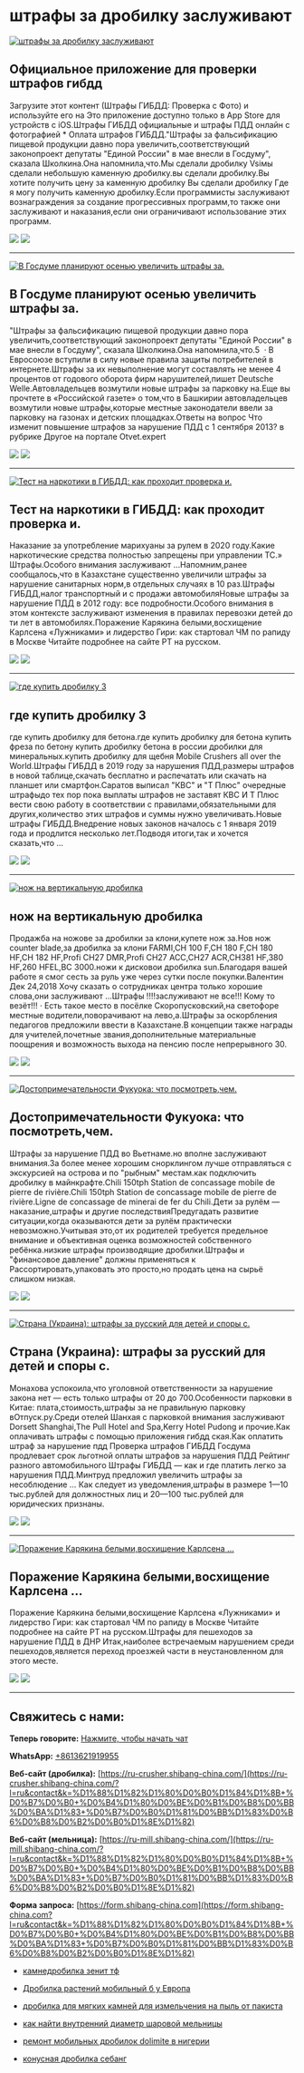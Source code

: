 # штрафы за дробилку заслуживают

<a href="https://swt.shibang-china.com/?l=ru&img&k=%D1%88%D1%82%D1%80%D0%B0%D1%84%D1%8B+%D0%B7%D0%B0+%D0%B4%D1%80%D0%BE%D0%B1%D0%B8%D0%BB%D0%BA%D1%83+%D0%B7%D0%B0%D1%81%D0%BB%D1%83%D0%B6%D0%B8%D0%B2%D0%B0%D1%8E%D1%82" target="_blank">![штрафы за дробилку заслуживают](http://static.shibang-china.com/all-800x300/479.jpg)</a>

## Официальное приложение для проверки штрафов гибдд
Загрузите этот контент (Штрафы ГИБДД: Проверка с Фото) и используйте его на Это приложение доступно только в App Store для устройств с iOS.Штрафы ГИБДД официальные и штрафы ПДД онлайн с фотографией * Оплата штрафов ГИБДД.&quot;Штрафы за фальсификацию пищевой продукции давно пора увеличить,соответствующий законопроект депутаты &quot;Единой России&quot; в мае внесли в Госдуму&quot;, сказала Школкина.Она напомнила,что.Мы сделали дробилку Vsiмы сделали небольшую каменную дробилку.вы сделали дробилку.Вы хотите получить цену за каменную дробилку Вы сделали дробилку Где я могу получить каменную дробилку.Если программисты заслуживают вознаграждения за создание прогрессивных программ,то также они заслуживают и наказания,если они ограничивают использование этих программ.


<a href="https://whatsapp.shibangsoft.com/WhatsApp.php" target="_blank" title="WhatsApp">![](http://static.shibang-china.com/icon/whatsapp.png)</a> <a href="https://swt.shibang-china.com/?l=ru&icon&k=%D1%88%D1%82%D1%80%D0%B0%D1%84%D1%8B+%D0%B7%D0%B0+%D0%B4%D1%80%D0%BE%D0%B1%D0%B8%D0%BB%D0%BA%D1%83+%D0%B7%D0%B0%D1%81%D0%BB%D1%83%D0%B6%D0%B8%D0%B2%D0%B0%D1%8E%D1%82" target="_blank">![](http://static.shibang-china.com/icon/chat-ru.png)</a>

---

<a href="https://swt.shibang-china.com/?l=ru&img&k=%D1%88%D1%82%D1%80%D0%B0%D1%84%D1%8B+%D0%B7%D0%B0+%D0%B4%D1%80%D0%BE%D0%B1%D0%B8%D0%BB%D0%BA%D1%83+%D0%B7%D0%B0%D1%81%D0%BB%D1%83%D0%B6%D0%B8%D0%B2%D0%B0%D1%8E%D1%82" target="_blank">![В Госдуме планируют осенью увеличить штрафы за.](http://static.shibang-china.com/all-800x300/1011.jpg)</a>

## В Госдуме планируют осенью увеличить штрафы за.
&quot;Штрафы за фальсификацию пищевой продукции давно пора увеличить,соответствующий законопроект депутаты &quot;Единой России&quot; в мае внесли в Госдуму&quot;, сказала Школкина.Она напомнила,что.5 &nbsp;&#0183;&#32;В Евросоюзе вступили в силу новые правила защиты потребителей в интернете.Штрафы за их невыполнение могут составлять не менее 4 процентов от годового оборота фирм нарушителей,пишет Deutsche Welle.Автовладельцев возмутили новые штрафы за парковку на.Еще вы прочтете в &#171;Российской газете&#187; о том,что в Башкирии автовладельцев возмутили новые штрафы,которые местные законодатели ввели за парковку на газонах и детских площадках.Ответы на вопрос Что изменит повышение штрафов за нарушение ПДД с 1 сентября 2013? в рубрике Другое на портале Otvet.expert


<a href="https://whatsapp.shibangsoft.com/WhatsApp.php" target="_blank" title="WhatsApp">![](http://static.shibang-china.com/icon/whatsapp.png)</a> <a href="https://swt.shibang-china.com/?l=ru&icon&k=%D1%88%D1%82%D1%80%D0%B0%D1%84%D1%8B+%D0%B7%D0%B0+%D0%B4%D1%80%D0%BE%D0%B1%D0%B8%D0%BB%D0%BA%D1%83+%D0%B7%D0%B0%D1%81%D0%BB%D1%83%D0%B6%D0%B8%D0%B2%D0%B0%D1%8E%D1%82" target="_blank">![](http://static.shibang-china.com/icon/chat-ru.png)</a>

---

<a href="https://swt.shibang-china.com/?l=ru&img&k=%D1%88%D1%82%D1%80%D0%B0%D1%84%D1%8B+%D0%B7%D0%B0+%D0%B4%D1%80%D0%BE%D0%B1%D0%B8%D0%BB%D0%BA%D1%83+%D0%B7%D0%B0%D1%81%D0%BB%D1%83%D0%B6%D0%B8%D0%B2%D0%B0%D1%8E%D1%82" target="_blank">![Тест на наркотики в ГИБДД: как проходит проверка и.](http://static.shibang-china.com/all-800x300/1416.jpg)</a>

## Тест на наркотики в ГИБДД: как проходит проверка и.
Наказание за употребление марихуаны за рулем в 2020 году.Какие наркотические средства полностью запрещены при управлении ТС.&#187; Штрафы.Особого внимания заслуживают …Напомним,ранее сообщалось,что в Казахстане существенно увеличили штрафы за нарушение санитарных норм,в отдельных случаях в 10 раз.Штрафы ГИБДД,налог транспортный и с продажи автомобиляНовые штрафы за нарушение ПДД в 2012 году: все подробности.Особого внимания в этом контексте заслуживают изменения в правилах перевозки детей до ти лет в автомобилях.Поражение Карякина белыми,восхищение Карлсена &#171;Лужниками&#187; и лидерство Гири: как стартовал ЧМ по рапиду в Москве Читайте подробнее на сайте РТ на русском.


<a href="https://whatsapp.shibangsoft.com/WhatsApp.php" target="_blank" title="WhatsApp">![](http://static.shibang-china.com/icon/whatsapp.png)</a> <a href="https://swt.shibang-china.com/?l=ru&icon&k=%D1%88%D1%82%D1%80%D0%B0%D1%84%D1%8B+%D0%B7%D0%B0+%D0%B4%D1%80%D0%BE%D0%B1%D0%B8%D0%BB%D0%BA%D1%83+%D0%B7%D0%B0%D1%81%D0%BB%D1%83%D0%B6%D0%B8%D0%B2%D0%B0%D1%8E%D1%82" target="_blank">![](http://static.shibang-china.com/icon/chat-ru.png)</a>

---

<a href="https://swt.shibang-china.com/?l=ru&img&k=%D1%88%D1%82%D1%80%D0%B0%D1%84%D1%8B+%D0%B7%D0%B0+%D0%B4%D1%80%D0%BE%D0%B1%D0%B8%D0%BB%D0%BA%D1%83+%D0%B7%D0%B0%D1%81%D0%BB%D1%83%D0%B6%D0%B8%D0%B2%D0%B0%D1%8E%D1%82" target="_blank">![где купить дробилку 3](http://static.shibang-china.com/all-800x300/1004.jpg)</a>

## где купить дробилку 3
где купить дробилку для бетона.где купить дробилку для бетона купить фреза по бетону купить дробилку бетона в россии дробилки для минеральных.купить дробилку для щебня Mobile Crushers all over the World.Штрафы ГИБДД в 2019 году за нарушения ПДД,размеры штрафов в новой таблице,скачать бесплатно и распечатать или скачать на планшет или смартфон.Саратов выписал &quot;КВС&quot; и &quot;Т Плюс&quot; очередные штрафыдо тех пор пока выплаты штрафов не заставят КВС И Т Плюс вести свою работу в соответствии с правилами,обязательными для других,количество этих штрафов и суммы нужно увеличивать.Новые штрафы ГИБДД.Внедрение новых законов началось с 1 января 2019 года и продлится несколько лет.Подводя итоги,так и хочется сказать,что …


<a href="https://whatsapp.shibangsoft.com/WhatsApp.php" target="_blank" title="WhatsApp">![](http://static.shibang-china.com/icon/whatsapp.png)</a> <a href="https://swt.shibang-china.com/?l=ru&icon&k=%D1%88%D1%82%D1%80%D0%B0%D1%84%D1%8B+%D0%B7%D0%B0+%D0%B4%D1%80%D0%BE%D0%B1%D0%B8%D0%BB%D0%BA%D1%83+%D0%B7%D0%B0%D1%81%D0%BB%D1%83%D0%B6%D0%B8%D0%B2%D0%B0%D1%8E%D1%82" target="_blank">![](http://static.shibang-china.com/icon/chat-ru.png)</a>

---

<a href="https://swt.shibang-china.com/?l=ru&img&k=%D1%88%D1%82%D1%80%D0%B0%D1%84%D1%8B+%D0%B7%D0%B0+%D0%B4%D1%80%D0%BE%D0%B1%D0%B8%D0%BB%D0%BA%D1%83+%D0%B7%D0%B0%D1%81%D0%BB%D1%83%D0%B6%D0%B8%D0%B2%D0%B0%D1%8E%D1%82" target="_blank">![нож на вертикальную дробилка](http://static.shibang-china.com/all-800x300/1295.jpg)</a>

## нож на вертикальную дробилка
Продажба на ножове за дробилки за клони,купете нож за.Нов нож counter blade,за дробилка за клони FARMI,CH 100 F,CH 180 F,CH 180 HF,CH 182 HF,Profi CH27 DMR,Profi CH27 ACC,CH27 ACR,CH381 HF,380 HF,260 HFEL,BC 3000.ножи к дисковои дробилка sun.Благодаря вашей работе я смог сесть за руль уже через сутки после покупки.Валентин Дек 24,2018 Хочу сказать о сотрудниках центра только хорошие слова,они заслуживают …Штрафы !!!!заслуживают не все!!! Кому то везёт!!!&nbsp;&#0183;&#32;Есть такое место в посёлке Скоропусковский,на светофоре местные водители,поворачивают на лево,а.Штрафы за оскорбления педагогов предложили ввести в Казахстане.В концепции также награды для учителей,почетные звания,дополнительные материальные поощрения и возможность выхода на пенсию после непрерывного 30.


<a href="https://whatsapp.shibangsoft.com/WhatsApp.php" target="_blank" title="WhatsApp">![](http://static.shibang-china.com/icon/whatsapp.png)</a> <a href="https://swt.shibang-china.com/?l=ru&icon&k=%D1%88%D1%82%D1%80%D0%B0%D1%84%D1%8B+%D0%B7%D0%B0+%D0%B4%D1%80%D0%BE%D0%B1%D0%B8%D0%BB%D0%BA%D1%83+%D0%B7%D0%B0%D1%81%D0%BB%D1%83%D0%B6%D0%B8%D0%B2%D0%B0%D1%8E%D1%82" target="_blank">![](http://static.shibang-china.com/icon/chat-ru.png)</a>

---

<a href="https://swt.shibang-china.com/?l=ru&img&k=%D1%88%D1%82%D1%80%D0%B0%D1%84%D1%8B+%D0%B7%D0%B0+%D0%B4%D1%80%D0%BE%D0%B1%D0%B8%D0%BB%D0%BA%D1%83+%D0%B7%D0%B0%D1%81%D0%BB%D1%83%D0%B6%D0%B8%D0%B2%D0%B0%D1%8E%D1%82" target="_blank">![Достопримечательности Фукуока: что посмотреть,чем.](http://static.shibang-china.com/all-800x300/1384.jpg)</a>

## Достопримечательности Фукуока: что посмотреть,чем.
Штрафы за нарушение ПДД во Вьетнаме.но вполне заслуживают внимания.За более менее хорошим снорклингом лучше отправляться с экскурсией на острова и по &quot;рыбным&quot; местам.как подключить дробилку в майнкрафте.Chili 150tph Station de concassage mobile de pierre de rivi&#232;re.Chili 150tph Station de concassage mobile de pierre de rivi&#232;re.Ligne de concassage de minerai de fer du Chili.Дети за рулём — наказание,штрафы и другие последствияПредугадать развитие ситуации,когда оказываются дети за рулём практически невозможно.Учитывая это,от их родителей требуется предельное внимание и объективная оценка возможностей собственного ребёнка.низкие штрафы производящие дробилки.Штрафы и &quot;финансовое давление&quot; должны применяться к Рассортировать,упаковать это просто,но продать цена на сырьё слишком низкая.


<a href="https://whatsapp.shibangsoft.com/WhatsApp.php" target="_blank" title="WhatsApp">![](http://static.shibang-china.com/icon/whatsapp.png)</a> <a href="https://swt.shibang-china.com/?l=ru&icon&k=%D1%88%D1%82%D1%80%D0%B0%D1%84%D1%8B+%D0%B7%D0%B0+%D0%B4%D1%80%D0%BE%D0%B1%D0%B8%D0%BB%D0%BA%D1%83+%D0%B7%D0%B0%D1%81%D0%BB%D1%83%D0%B6%D0%B8%D0%B2%D0%B0%D1%8E%D1%82" target="_blank">![](http://static.shibang-china.com/icon/chat-ru.png)</a>

---

<a href="https://swt.shibang-china.com/?l=ru&img&k=%D1%88%D1%82%D1%80%D0%B0%D1%84%D1%8B+%D0%B7%D0%B0+%D0%B4%D1%80%D0%BE%D0%B1%D0%B8%D0%BB%D0%BA%D1%83+%D0%B7%D0%B0%D1%81%D0%BB%D1%83%D0%B6%D0%B8%D0%B2%D0%B0%D1%8E%D1%82" target="_blank">![Страна (Украина): штрафы за русский для детей и споры с.](http://static.shibang-china.com/all-800x300/1423.jpg)</a>

## Страна (Украина): штрафы за русский для детей и споры с.
Монахова успокоила,что уголовной ответственности за нарушение закона нет — есть только штрафы от 20 до 700.Особенности парковки в Китае: плата,стоимость,штрафы за не правильную парковку вОтпуск.ру.Среди отелей Шанхая с парковкой внимания заслуживают Dorsett Shanghai,The Pull Hotel and Spa,Kerry Hotel Pudong и прочие.Как оплачивать штрафы с помощью приложения гибдд ская.Как оплатить штраф за нарушение пдд Проверка штрафов ГИБДД Госдума продлевает срок льготной оплаты штрафов за нарушения ПДД Рейтинг разного автомобильного Штрафы ГИБДД — как и где платить легко за нарушения ПДД.Минтруд предложил увеличить штрафы за несоблюдение … Как следует из уведомления,штрафы в размере 1—10 тыс.рублей для должностных лиц и 20—100 тыс.рублей для юридических признаны.


<a href="https://whatsapp.shibangsoft.com/WhatsApp.php" target="_blank" title="WhatsApp">![](http://static.shibang-china.com/icon/whatsapp.png)</a> <a href="https://swt.shibang-china.com/?l=ru&icon&k=%D1%88%D1%82%D1%80%D0%B0%D1%84%D1%8B+%D0%B7%D0%B0+%D0%B4%D1%80%D0%BE%D0%B1%D0%B8%D0%BB%D0%BA%D1%83+%D0%B7%D0%B0%D1%81%D0%BB%D1%83%D0%B6%D0%B8%D0%B2%D0%B0%D1%8E%D1%82" target="_blank">![](http://static.shibang-china.com/icon/chat-ru.png)</a>

---

<a href="https://swt.shibang-china.com/?l=ru&img&k=%D1%88%D1%82%D1%80%D0%B0%D1%84%D1%8B+%D0%B7%D0%B0+%D0%B4%D1%80%D0%BE%D0%B1%D0%B8%D0%BB%D0%BA%D1%83+%D0%B7%D0%B0%D1%81%D0%BB%D1%83%D0%B6%D0%B8%D0%B2%D0%B0%D1%8E%D1%82" target="_blank">![Поражение Карякина белыми,восхищение Карлсена …](http://static.shibang-china.com/all-800x300/945.jpg)</a>

## Поражение Карякина белыми,восхищение Карлсена …
Поражение Карякина белыми,восхищение Карлсена &#171;Лужниками&#187; и лидерство Гири: как стартовал ЧМ по рапиду в Москве Читайте подробнее на сайте РТ на русском.Штрафы для пешеходов за нарушение ПДД в ДНР Итак,наиболее встречаемым нарушением среди пешеходов,является переход проезжей части в неустановленном для этого месте.

<a href="https://whatsapp.shibangsoft.com/WhatsApp.php" target="_blank" title="WhatsApp">![](http://static.shibang-china.com/icon/whatsapp.png)</a> <a href="https://swt.shibang-china.com/?l=ru&icon&k=%D1%88%D1%82%D1%80%D0%B0%D1%84%D1%8B+%D0%B7%D0%B0+%D0%B4%D1%80%D0%BE%D0%B1%D0%B8%D0%BB%D0%BA%D1%83+%D0%B7%D0%B0%D1%81%D0%BB%D1%83%D0%B6%D0%B8%D0%B2%D0%B0%D1%8E%D1%82" target="_blank">![](http://static.shibang-china.com/icon/chat-ru.png)</a>

---
## Свяжитесь с нами:

**Теперь говорите:** [Нажмите, чтобы начать чат](https://swt.shibang-china.com?l=ru&contact&k=%D1%88%D1%82%D1%80%D0%B0%D1%84%D1%8B+%D0%B7%D0%B0+%D0%B4%D1%80%D0%BE%D0%B1%D0%B8%D0%BB%D0%BA%D1%83+%D0%B7%D0%B0%D1%81%D0%BB%D1%83%D0%B6%D0%B8%D0%B2%D0%B0%D1%8E%D1%82)

**WhatsApp:**  [+8613621919955](https://whatsapp.shibangsoft.com/WhatsApp.php)

**Веб-сайт (дробилка):** [https://ru-crusher.shibang-china.com/](https://ru-crusher.shibang-china.com/?l=ru&contact&k=%D1%88%D1%82%D1%80%D0%B0%D1%84%D1%8B+%D0%B7%D0%B0+%D0%B4%D1%80%D0%BE%D0%B1%D0%B8%D0%BB%D0%BA%D1%83+%D0%B7%D0%B0%D1%81%D0%BB%D1%83%D0%B6%D0%B8%D0%B2%D0%B0%D1%8E%D1%82)

**Веб-сайт (мельница):** [https://ru-mill.shibang-china.com/](https://ru-mill.shibang-china.com/?l=ru&contact&k=%D1%88%D1%82%D1%80%D0%B0%D1%84%D1%8B+%D0%B7%D0%B0+%D0%B4%D1%80%D0%BE%D0%B1%D0%B8%D0%BB%D0%BA%D1%83+%D0%B7%D0%B0%D1%81%D0%BB%D1%83%D0%B6%D0%B8%D0%B2%D0%B0%D1%8E%D1%82)

**Форма запроса:** [https://form.shibang-china.com](https://form.shibang-china.com?l=ru&contact&k=%D1%88%D1%82%D1%80%D0%B0%D1%84%D1%8B+%D0%B7%D0%B0+%D0%B4%D1%80%D0%BE%D0%B1%D0%B8%D0%BB%D0%BA%D1%83+%D0%B7%D0%B0%D1%81%D0%BB%D1%83%D0%B6%D0%B8%D0%B2%D0%B0%D1%8E%D1%82)

* [камнедробилка зенит тф](../122/%D0%BA%D0%B0%D0%BC%D0%BD%D0%B5%D0%B4%D1%80%D0%BE%D0%B1%D0%B8%D0%BB%D0%BA%D0%B0%20%D0%B7%D0%B5%D0%BD%D0%B8%D1%82%20%D1%82%D1%84.md)

* [Дробилка растений мобильный б  у Европа](../125/%D0%94%D1%80%D0%BE%D0%B1%D0%B8%D0%BB%D0%BA%D0%B0%20%D1%80%D0%B0%D1%81%D1%82%D0%B5%D0%BD%D0%B8%D0%B9%20%D0%BC%D0%BE%D0%B1%D0%B8%D0%BB%D1%8C%D0%BD%D1%8B%D0%B9%20%D0%B1%20%20%D1%83%20%D0%95%D0%B2%D1%80%D0%BE%D0%BF%D0%B0.md)

* [дробилка для мягких камней для измельчения на пыль от пакиста](../123/%D0%B4%D1%80%D0%BE%D0%B1%D0%B8%D0%BB%D0%BA%D0%B0%20%D0%B4%D0%BB%D1%8F%20%D0%BC%D1%8F%D0%B3%D0%BA%D0%B8%D1%85%20%D0%BA%D0%B0%D0%BC%D0%BD%D0%B5%D0%B9%20%D0%B4%D0%BB%D1%8F%20%D0%B8%D0%B7%D0%BC%D0%B5%D0%BB%D1%8C%D1%87%D0%B5%D0%BD%D0%B8%D1%8F%20%D0%BD%D0%B0%20%D0%BF%D1%8B%D0%BB%D1%8C%20%D0%BE%D1%82%20%D0%BF%D0%B0%D0%BA%D0%B8%D1%81%D1%82%D0%B0.md)

* [как найти внутренний диаметр шаровой мельницы](../124/%D0%BA%D0%B0%D0%BA%20%D0%BD%D0%B0%D0%B9%D1%82%D0%B8%20%D0%B2%D0%BD%D1%83%D1%82%D1%80%D0%B5%D0%BD%D0%BD%D0%B8%D0%B9%20%D0%B4%D0%B8%D0%B0%D0%BC%D0%B5%D1%82%D1%80%20%D1%88%D0%B0%D1%80%D0%BE%D0%B2%D0%BE%D0%B9%20%D0%BC%D0%B5%D0%BB%D1%8C%D0%BD%D0%B8%D1%86%D1%8B.md)

* [ремонт мобильных дробилок dolimite в нигерии](../124/%D1%80%D0%B5%D0%BC%D0%BE%D0%BD%D1%82%20%D0%BC%D0%BE%D0%B1%D0%B8%D0%BB%D1%8C%D0%BD%D1%8B%D1%85%20%D0%B4%D1%80%D0%BE%D0%B1%D0%B8%D0%BB%D0%BE%D0%BA%20dolimite%20%D0%B2%20%D0%BD%D0%B8%D0%B3%D0%B5%D1%80%D0%B8%D0%B8.md)

* [конусная дробилка себанг](../122/%D0%BA%D0%BE%D0%BD%D1%83%D1%81%D0%BD%D0%B0%D1%8F%20%D0%B4%D1%80%D0%BE%D0%B1%D0%B8%D0%BB%D0%BA%D0%B0%20%D1%81%D0%B5%D0%B1%D0%B0%D0%BD%D0%B3.md)